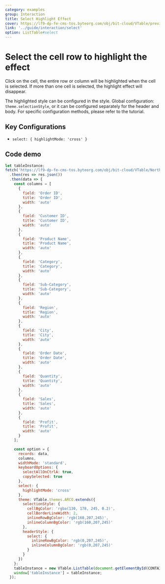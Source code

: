 ```yaml
---
category: examples
group: Interaction
title: Select Highlight Effect
cover: https://lf9-dp-fe-cms-tos.byteorg.com/obj/bit-cloud/VTable/preview/select-highlight.png
link: '../guide/interaction/select'
option: ListTable#select
---
```


# Select the cell row to highlight the effect

Click on the cell, the entire row or column will be highlighted when the cell is selected. If more than one cell is selected, the highlight effect will disappear.

The highlighted style can be configured in the style. Global configuration: `theme.selectionStyle`, or it can be configured separately for the header and body. For specific configuration methods, please refer to the tutorial.

## Key Configurations

- `select: {
  highlightMode: 'cross'
}`

## Code demo

```javascript livedemo template=vtable
let tableInstance;
fetch('https://lf9-dp-fe-cms-tos.byteorg.com/obj/bit-cloud/VTable/North_American_Superstore_data.json')
  .then(res => res.json())
  .then(data => {
    const columns = [
      {
        field: 'Order ID',
        title: 'Order ID',
        width: 'auto'
      },
      {
        field: 'Customer ID',
        title: 'Customer ID',
        width: 'auto'
      },
      {
        field: 'Product Name',
        title: 'Product Name',
        width: 'auto'
      },
      {
        field: 'Category',
        title: 'Category',
        width: 'auto'
      },
      {
        field: 'Sub-Category',
        title: 'Sub-Category',
        width: 'auto'
      },
      {
        field: 'Region',
        title: 'Region',
        width: 'auto'
      },
      {
        field: 'City',
        title: 'City',
        width: 'auto'
      },
      {
        field: 'Order Date',
        title: 'Order Date',
        width: 'auto'
      },
      {
        field: 'Quantity',
        title: 'Quantity',
        width: 'auto'
      },
      {
        field: 'Sales',
        title: 'Sales',
        width: 'auto'
      },
      {
        field: 'Profit',
        title: 'Profit',
        width: 'auto'
      }
    ];

    const option = {
      records: data,
      columns,
      widthMode: 'standard',
      keyboardOptions: {
        selectAllOnCtrlA: true,
        copySelected: true
      },
      select: {
        highlightMode: 'cross'
      },
      theme: VTable.themes.ARCO.extends({
        selectionStyle: {
          cellBgColor: 'rgba(130, 178, 245, 0.2)',
          cellBorderLineWidth: 2,
          inlineRowBgColor: 'rgb(160,207,245)',
          inlineColumnBgColor: 'rgb(160,207,245)'
        },
        headerStyle: {
          select: {
            inlineRowBgColor: 'rgb(0,207,245)',
            inlineColumnBgColor: 'rgb(0,207,245)'
          }
        }
      })
    };
    tableInstance = new VTable.ListTable(document.getElementById(CONTAINER_ID), option);
    window['tableInstance'] = tableInstance;
  });
```
